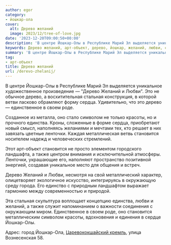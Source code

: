 ```yaml
---
author: egor
category:
- йошкар-ола
cover:
  alt: Дерево желаний
  image: 2023/12/tree-of-love.jpg
date: '2023-12-20T09:00:50+00:00'
description: 'В центре Йошкар-Олы в Республике Марий Эл выделяется уникальное художественное произведение — "Дерево Желаний и Любви". Это не обычное дерево, а...'
keywords: Дерево желаний, арт-объект, дерево, йошкар, желаний, любви, становится, олы, уникальное, это, стальная, сердца, единственное, своем, роде, оно, символом
summary: 'В центре Йошкар-Олы в Республике Марий Эл выделяется уникальное художественное произведение — "Дерево Желаний и Любви". Это не обычное дерево, а...'
tag:
- арт-объект
title: Дерево желаний
url: /derevo-zhelanij/
---
```


В центре Йошкар-Олы в Республике Марий Эл выделяется уникальное художественное произведение — "Дерево Желаний и Любви". Это не обычное дерево, а восхитительная стальная конструкция, в которой ветви ласково обрамляют форму сердца. Удивительно, что это дерево — единственное в своем роде.

Созданное из металла, оно стало символом не только красоты, но и прочного единства. Кроны, сложенные в форме сердца, приобретают новый смысл, наполняясь желаниями и мечтами тех, кто решает в них завязать цветные ленточки. Каждая металлическая ветвь становится носителем надежд и человеческих стремлений.

Этот арт-объект становится не просто элементом городского ландшафта, а также центром внимания и исключительной атмосферы. Ленточки, украшающие его, наполняют пространство позитивной энергией, создавая уникальное место для общения и встреч.

Дерево Желаний и Любви, несмотря на свой металлический характер, олицетворяет экологичное искусство, интегрируясь в окружающую среду города. Его единство с природным ландшафтом выражает гармонию между современностью и природой.

Эта стальная скульптура воплощает концепцию единства, любви и желаний, а также служит напоминанием о важности соединения с окружающим миром. Единственное в своем роде, оно становится металлическим символом красоты, вдохновения и единения в сердце Йошкар-Олы.

Адрес: город Йошкар-Ола, [Царевококшайский кремль](/marijskij-kreml/), улица Вознесенская 58.